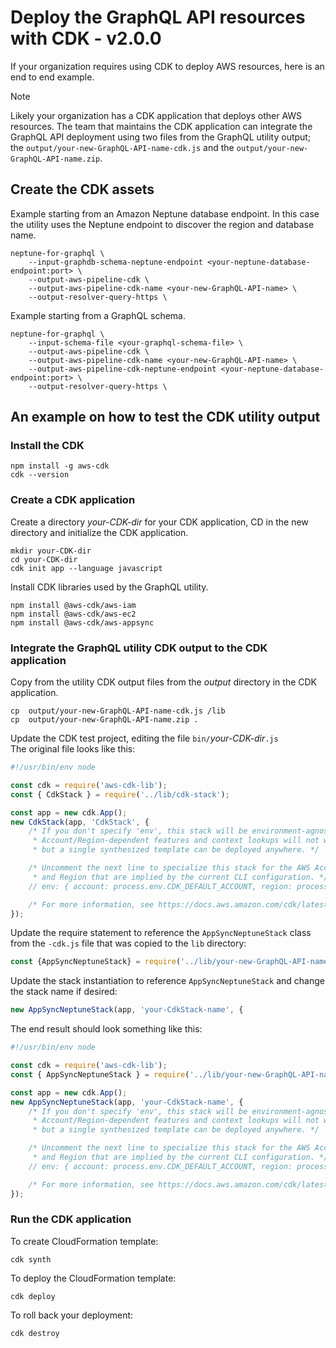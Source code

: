 # Deploy the GraphQL API resources with CDK - v2.0.0

If your organization requires using CDK to deploy AWS resources, here is an end
to end example.

> [!NOTE]
>
> Likely your organization has a CDK application that deploys other AWS
> resources. The team that maintains the CDK application can integrate the
> GraphQL
> API deployment using two files from the GraphQL utility output; the
> `output/your-new-GraphQL-API-name-cdk.js` and the
> `output/your-new-GraphQL-API-name.zip`.

## Create the CDK assets

Example starting from an Amazon Neptune database endpoint. In this case the
utility uses the Neptune endpoint to discover the region and database name.

```
neptune-for-graphql \
    --input-graphdb-schema-neptune-endpoint <your-neptune-database-endpoint:port> \
    --output-aws-pipeline-cdk \
    --output-aws-pipeline-cdk-name <your-new-GraphQL-API-name> \
    --output-resolver-query-https \
```

Example starting from a GraphQL schema.

```
neptune-for-graphql \
    --input-schema-file <your-graphql-schema-file> \
    --output-aws-pipeline-cdk \
    --output-aws-pipeline-cdk-name <your-new-GraphQL-API-name> \
    --output-aws-pipeline-cdk-neptune-endpoint <your-neptune-database-endpoint:port> \
    --output-resolver-query-https \
```

## An example on how to test the CDK utility output

### Install the CDK

```
npm install -g aws-cdk
cdk --version
```

### Create a CDK application

Create a directory *your-CDK-dir* for your CDK application, CD in the new
directory and initialize the CDK application.

```
mkdir your-CDK-dir
cd your-CDK-dir
cdk init app --language javascript
```

Install CDK libraries used by the GraphQL utility.

```
npm install @aws-cdk/aws-iam
npm install @aws-cdk/aws-ec2
npm install @aws-cdk/aws-appsync
```

### Integrate the GraphQL utility CDK output to the CDK application

Copy from the utility CDK output files from the *output* directory in the CDK
application.

```
cp  output/your-new-GraphQL-API-name-cdk.js /lib
cp  output/your-new-GraphQL-API-name.zip .
```

Update the CDK test project, editing the file `bin/`*your-CDK-dir*`.js`
<br>
The original file looks like this:

```js
#!/usr/bin/env node

const cdk = require('aws-cdk-lib');
const { CdkStack } = require('../lib/cdk-stack');

const app = new cdk.App();
new CdkStack(app, 'CdkStack', {
    /* If you don't specify 'env', this stack will be environment-agnostic.
     * Account/Region-dependent features and context lookups will not work,
     * but a single synthesized template can be deployed anywhere. */

    /* Uncomment the next line to specialize this stack for the AWS Account
     * and Region that are implied by the current CLI configuration. */
    // env: { account: process.env.CDK_DEFAULT_ACCOUNT, region: process.env.CDK_DEFAULT_REGION },

    /* For more information, see https://docs.aws.amazon.com/cdk/latest/guide/environments.html */
});
```

Update the require statement to reference the `AppSyncNeptuneStack` class from
the  `-cdk.js` file that was copied to the `lib` directory:

```js
const {AppSyncNeptuneStack} = require('../lib/your-new-GraphQL-API-name-cdk');
```

Update the stack instantiation to reference `AppSyncNeptuneStack` and change the
stack name if desired:

```js
new AppSyncNeptuneStack(app, 'your-CdkStack-name', {
```

The end result should look something like this:

```js
#!/usr/bin/env node

const cdk = require('aws-cdk-lib');
const { AppSyncNeptuneStack } = require('../lib/your-new-GraphQL-API-name-cdk');

const app = new cdk.App();
new AppSyncNeptuneStack(app, 'your-CdkStack-name', {
    /* If you don't specify 'env', this stack will be environment-agnostic.
     * Account/Region-dependent features and context lookups will not work,
     * but a single synthesized template can be deployed anywhere. */

    /* Uncomment the next line to specialize this stack for the AWS Account
     * and Region that are implied by the current CLI configuration. */
    // env: { account: process.env.CDK_DEFAULT_ACCOUNT, region: process.env.CDK_DEFAULT_REGION },

    /* For more information, see https://docs.aws.amazon.com/cdk/latest/guide/environments.html */
});
```

### Run the CDK application

To create CloudFormation template:

`cdk synth`

To deploy the CloudFormation template:

`cdk deploy`

To roll back your deployment:

`cdk destroy`